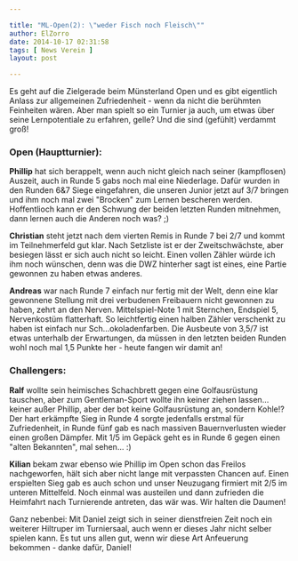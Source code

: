 ```yaml
---

title: "ML-Open(2): \"weder Fisch noch Fleisch\""
author: ElZorro
date: 2014-10-17 02:31:58
tags: [ News Verein ]
layout: post

---
```


Es geht auf die Zielgerade beim Münsterland Open und es gibt eigentlich Anlass zur allgemeinen Zufriedenheit - wenn da nicht die berühmten Feinheiten wären. Aber man spielt so ein Turnier ja auch, um etwas über seine Lernpotentiale zu erfahren, gelle? Und die sind (gefühlt) verdammt groß!

<!-- continue -->
### Open (Hauptturnier):

**Phillip** hat sich berappelt, wenn auch nicht gleich nach seiner (kampflosen) Auszeit, auch in Runde 5 gabs noch mal eine Niederlage. Dafür wurden in den Runden 6&amp;7 Siege eingefahren, die unseren Junior jetzt auf 3/7 bringen und ihm noch mal zwei "Brocken" zum Lernen bescheren werden. Hoffentlioch kann er den Schwung der beiden letzten Runden mitnehmen, dann lernen auch die Anderen noch was? ;)

**Christian** steht jetzt nach dem vierten Remis in Runde 7 bei 2/7 und kommt im Teilnehmerfeld gut klar. Nach Setzliste ist er der Zweitschwächste, aber besiegen lässt er sich auch nicht so leicht. Einen vollen Zähler würde ich ihm noch wünschen, denn was die DWZ hinterher sagt ist eines, eine Partie gewonnen zu haben etwas anderes.

**Andreas** war nach Runde 7 einfach nur fertig mit der Welt, denn eine klar gewonnene Stellung mit drei verbudenen Freibauern nicht gewonnen zu haben, zehrt an den Nerven. Mittelspiel-Note 1 mit Sternchen, Endspiel 5, Nervenkostüm flatterhaft. So leichtfertig einen halben Zähler verschenkt zu haben ist einfach nur Sch...okoladenfarben. Die Ausbeute von 3,5/7 ist etwas unterhalb der Erwartungen, da müssen in den letzten beiden Runden wohl noch mal 1,5 Punkte her - heute fangen wir damit an!



### Challengers:

**Ralf** wollte sein heimisches Schachbrett gegen eine Golfausrüstung tauschen, aber zum Gentleman-Sport wollte ihn keiner ziehen lassen... keiner außer Phillip, aber der bot keine Golfausrüstung an, sondern Kohle!? Der hart erkämpfte Sieg in Runde 4 sorgte jedenfalls erstmal für Zufriedenheit, in Runde fünf gab es nach massiven Bauernverlusten wieder einen großen Dämpfer. Mit 1/5 im Gepäck geht es in Runde 6 gegen einen "alten Bekannten", mal sehen... :)

**Kilian** bekam zwar ebenso wie Phillip im Open schon das Freilos nachgeworfen, hält sich aber nicht lange mit verpassten Chancen auf. Einen erspielten Sieg gab es auch schon und unser Neuzugang firmiert mit 2/5 im unteren Mittelfeld. Noch einmal was austeilen und dann zufrieden die Heimfahrt nach Turnierende antreten, das wär was. Wir halten die Daumen!

Ganz nebenbei: Mit Daniel zeigt sich in seiner dienstfreien Zeit noch ein weiterer Hiltruper im Turniersaal, auch wenn er dieses Jahr nicht selber spielen kann. Es tut uns allen gut, wenn wir diese Art Anfeuerung bekommen - danke dafür, Daniel!

